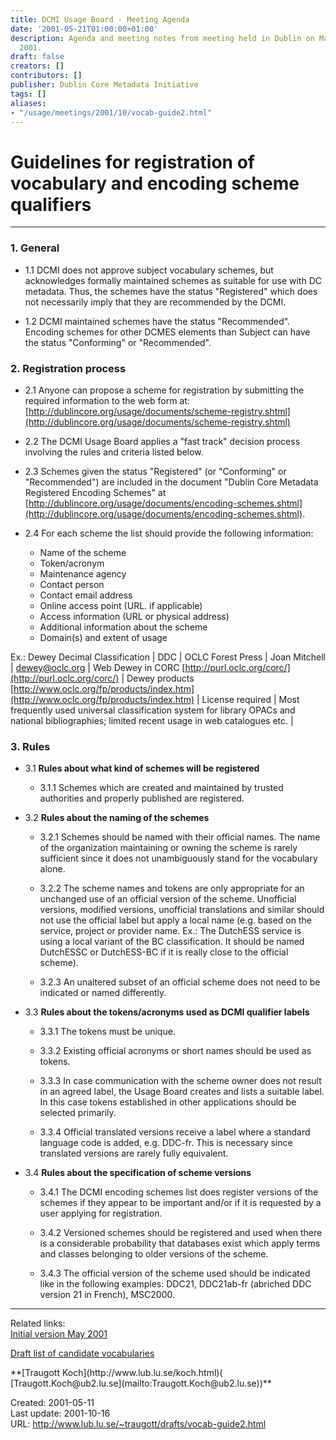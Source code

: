 ```yaml
---
title: DCMI Usage Board - Meeting Agenda
date: '2001-05-21T01:00:00+01:00'
description: Agenda and meeting notes from meeting held in Dublin on May 21 - 22,
  2001.
draft: false
creators: []
contributors: []
publisher: Dublin Core Metadata Initiative
tags: []
aliases:
- "/usage/meetings/2001/10/vocab-guide2.html"
---
```


# Guidelines for registration of vocabulary and encoding scheme qualifiers

* * *

### 1. General

- 1.1 DCMI does not approve subject vocabulary schemes, but acknowledges formally maintained schemes as suitable for use with DC metadata. Thus, the schemes have the status "Registered" which does not necessarily imply that they are recommended by the DCMI. 

- 1.2 DCMI maintained schemes have the status "Recommended". Encoding schemes for other DCMES elements than Subject can have the status "Conforming" or "Recommended". 

### 2. Registration process

- 2.1 Anyone can propose a scheme for registration by submitting the required information to the web form at: [http://dublincore.org/usage/documents/scheme-registry.shtml](http://dublincore.org/usage/documents/scheme-registry.shtml)

- 2.2 The DCMI Usage Board applies a "fast track" decision process involving the rules and criteria listed below. 

- 2.3 Schemes given the status "Registered" (or "Conforming" or "Recommended") are included in the document "Dublin Core Metadata Registered Encoding Schemes" at [http://dublincore.org/usage/documents/encoding-schemes.shtml](http://dublincore.org/usage/documents/encoding-schemes.shtml). <!-- http://dublincore.org/documents/schemes/ ?? -->

- 2.4 For each scheme the list should provide the following information: 
  - Name of the scheme 
  - Token/acronym 
  - Maintenance agency 
  - Contact person 
  - Contact email address 
  - Online access point (URL. if applicable) 
  - Access information (URL or physical address) 
  - Additional information about the scheme 
  - Domain(s) and extent of usage 

Ex.: Dewey Decimal Classification | DDC | OCLC Forest Press | Joan Mitchell | [dewey@oclc.org](mailto:dewey@oclc.org) | Web Dewey in CORC [http://purl.oclc.org/corc/](http://purl.oclc.org/corc/) | Dewey products [http://www.oclc.org/fp/products/index.htm](http://www.oclc.org/fp/products/index.htm) | License required | Most frequently used universal classification system for library OPACs and national bibliographies; limited recent usage in web catalogues etc. | 

### 3. Rules

- 3.1 **Rules about what kind of schemes will be registered**

  - 3.1.1 Schemes which are created and maintained by trusted authorities and properly published are registered. 

- <a name="3.2">3.2 </a> **Rules about the naming of the schemes**

  - 3.2.1 Schemes should be named with their official names. The name of the organization maintaining or owning the scheme is rarely sufficient since it does not unambiguously stand for the vocabulary alone. 

  - 3.2.2 The scheme names and tokens are only appropriate for an unchanged use of an official version of the scheme. Unofficial versions, modified versions, unofficial translations and similar should not use the official label but apply a local name (e.g. based on the service, project or provider name. Ex.: The DutchESS service is using a local variant of the BC classification. It should be named DutchESSC or DutchESS-BC if it is really close to the official scheme). 

  - 3.2.3 An unaltered subset of an official scheme does not need to be indicated or named differently. 

- <a name="3.3">3.3 </a> **Rules about the tokens/acronyms used as DCMI qualifier labels** 

  - 3.3.1 The tokens must be unique. 

  - 3.3.2 Existing official acronyms or short names should be used as tokens. 

  - 3.3.3 In case communication with the scheme owner does not result in an agreed label, the Usage Board creates and lists a suitable label. In this case tokens established in other applications should be selected primarily. 

  - 3.3.4 Official translated versions receive a label where a standard language code is added, e.g. DDC-fr. This is necessary since translated versions are rarely fully equivalent. 

- <a name="3.4">3.4 </a> **Rules about the specification of scheme versions**

  - 3.4.1 The DCMI encoding schemes list does register versions of the schemes if they appear to be important and/or if it is requested by a user applying for registration. 

  - 3.4.2 Versioned schemes should be registered and used when there is a considerable probability that databases exist which apply terms and classes belonging to older versions of the scheme. 

  - 3.4.3 The official version of the scheme used should be indicated like in the following examples: DDC21, DDC21ab-fr (abriched DDC version 21 in French), MSC2000. 

* * *
Related links:   
 [Initial version May 2001](http://www.lub.lu.se/~traugott/drafts/vocab-guide.html)

[Draft list of candidate vocabularies](http://www.lub.lu.se/~traugott/drafts/DC-Vocabulary-Qualifiers.html)

<!-- A HREF="http://lcweb.loc.gov/marc/relators/">MARC code list for relators, sources, description conventions</A>
 <P>
<A HREF="http://www.lub.lu.se/metadata/subject-help.html">Controlled vocabularies, thesauri and classification systems available in the WWW</A> (Koch)
 <P>
<A HREF="http://hilt.cdlr.strath.ac.uk/Sources/thesauri.htm">A-Z of Thesauri</A> and <A HREF="http://hilt.cdlr.strath.ac.uk/Sources/vocabulary.html">Vocabulary Resources </A>(HILT) 
 <P --> **[Traugott Koch](http://www.lub.lu.se/koch.html)( [Traugott.Koch@ub2.lu.se](mailto:Traugott.Koch@ub2.lu.se))**

Created: 2001-05-11  
Last update: 2001-10-16  
URL: http://www.lub.lu.se/~traugott/drafts/vocab-guide2.html

